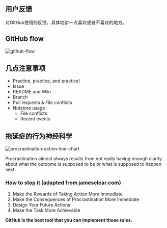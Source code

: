 ## 用户反馈

对GitHub使用的反馈。具体地讲一点喜欢或者不喜欢的地方。

## GitHub flow

![github-flow](/PDF/github-flow.jpg)

## 几点注意事项
- Practice, practice, and practice!
- Issue
- README and Wiki
- Branch
- Pull requests & File conflicts
- Nutstore usage
  - File conflicts
  - Recent events

## 拖延症的行为神经科学
![procrastination-action-line-chart](/PDF/procrastination-action-line-chart.jpg)

Procrastination almost always results from not really having enough clarity about what the outcome is supposed to be or what is supposed to happen next.

### How to stop it (adapted from jamesclear.com)
1. Make the Rewards of Taking Action More Immediate
2. Make the Consequences of Procrastination More Immediate
3. Design Your Future Actions
4. Make the Task More Achievable

**GitHub is the best tool that you can implement those rules.**